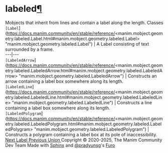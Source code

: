# labeled[¶](https://docs.manim.community/en/stable/reference/<#module-manim.mobject.geometry.labeled> "Link to this heading")
Mobjects that inherit from lines and contain a label along the length.
Classes
`[Label`](https://docs.manim.community/en/stable/reference/<manim.mobject.geometry.labeled.Label.html#manim.mobject.geometry.labeled.Label> "manim.mobject.geometry.labeled.Label") | A Label consisting of text surrounded by a frame.  
---|---  
`[LabeledArrow`](https://docs.manim.community/en/stable/reference/<manim.mobject.geometry.labeled.LabeledArrow.html#manim.mobject.geometry.labeled.LabeledArrow> "manim.mobject.geometry.labeled.LabeledArrow") | Constructs an arrow containing a label box somewhere along its length.  
`[LabeledLine`](https://docs.manim.community/en/stable/reference/<manim.mobject.geometry.labeled.LabeledLine.html#manim.mobject.geometry.labeled.LabeledLine> "manim.mobject.geometry.labeled.LabeledLine") | Constructs a line containing a label box somewhere along its length.  
`[LabeledPolygram`](https://docs.manim.community/en/stable/reference/<manim.mobject.geometry.labeled.LabeledPolygram.html#manim.mobject.geometry.labeled.LabeledPolygram> "manim.mobject.geometry.labeled.LabeledPolygram") | Constructs a polygram containing a label box at its pole of inaccessibility.  
[ Next Label ](https://docs.manim.community/en/stable/reference/<manim.mobject.geometry.labeled.Label.html>) [ Previous Union ](https://docs.manim.community/en/stable/reference/<manim.mobject.geometry.boolean_ops.Union.html>)
Copyright © 2020-2025, The Manim Community Dev Team 
Made with [Sphinx](https://docs.manim.community/en/stable/reference/<https:/www.sphinx-doc.org/>) and [@pradyunsg](https://docs.manim.community/en/stable/reference/<https:/pradyunsg.me>)'s [Furo](https://docs.manim.community/en/stable/reference/<https:/github.com/pradyunsg/furo>)
